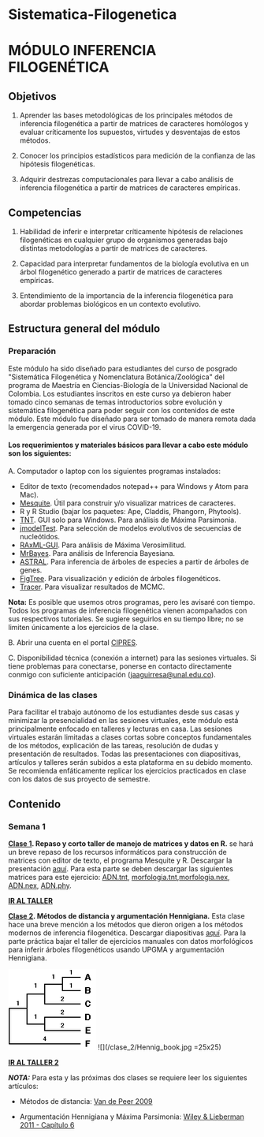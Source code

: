 # Sistematica-Filogenetica

# MÓDULO INFERENCIA FILOGENÉTICA


## Objetivos

1. Aprender las bases metodológicas de los principales métodos de inferencia filogenética a partir de matrices de caracteres homólogos y evaluar críticamente los supuestos, virtudes y desventajas de estos métodos.

2. Conocer los principios estadísticos para medición de la confianza de las hipótesis filogenéticas.  

3. Adquirir destrezas computacionales para llevar a cabo análisis de inferencia filogenética a partir de matrices de caracteres empíricas.

## Competencias

1. Habilidad de inferir e interpretar críticamente hipótesis de relaciones filogenéticas en cualquier grupo de organismos generadas bajo distintas metodologías a partir de matrices de caracteres.

2. Capacidad para interpretar fundamentos de la biología evolutiva en un árbol filogenético generado a partir de matrices de caracteres empíricas.

3. Entendimiento de la importancia de la inferencia filogenética para abordar problemas biológicos en un contexto evolutivo.

## Estructura general del módulo

### Preparación

Este módulo ha sido diseñado para estudiantes del curso de posgrado "Sistemática Filogenética y Nomenclatura Botánica/Zoológica" del programa de Maestría en Ciencias-Biología de la Universidad Nacional de Colombia. Los estudiantes inscritos en este curso ya debieron haber tomado cinco semanas de temas introductorios sobre evolución y sistemática filogenética para poder seguir con los contenidos de este módulo. Este módulo fue diseñado para ser tomado de manera remota dada la emergencia generada por el virus COVID-19. 

#### Los requerimientos y materiales básicos para llevar a cabo este módulo son los siguientes:

A. Computador o laptop con los siguientes programas instalados: 
- Editor de texto (recomendados notepad++ para Windows y Atom para Mac).
- [Mesquite](https://www.mesquiteproject.org/). Útil para construir y/o visualizar matrices de caracteres.
- R y R Studio (bajar los paquetes: Ape, Claddis, Phangorn, Phytools).
- [TNT](http://www.lillo.org.ar/phylogeny/tnt/). GUI solo para Windows. Para análisis de Máxima Parsimonia.
- [jmodelTest](https://github.com/ddarriba/jmodeltest2). Para selección de modelos evolutivos de secuencias de nucleótidos.
- [RAxML-GUI](https://antonellilab.github.io/raxmlGUI/). Para análisis de Máxima Verosimilitud.
- [MrBayes](http://nbisweden.github.io/MrBayes/download.html). Para análisis de Inferencia Bayesiana.
- [ASTRAL](https://github.com/smirarab/ASTRAL/blob/master/README.md). Para inferencia de árboles de especies a partir de árboles de genes.
- [FigTree](https://github.com/rambaut/figtree/releases). Para visualización y edición de árboles filogenéticos.
- [Tracer](https://github.com/beast-dev/tracer/releases/tag/v1.7.1). Para visualizar resultados de MCMC.

**Nota:** Es posible que usemos otros programas, pero les avisaré con tiempo. Todos los programas de inferencia filogenética vienen acompañados con sus respectivos tutoriales. Se sugiere seguirlos en su tiempo libre; no se limiten únicamente a los ejercicios de la clase.  

B. Abrir una cuenta en el portal [CIPRES](http://www.phylo.org/).

C. Disponibilidad técnica (conexión a internet) para las sesiones virtuales. Si tiene problemas para conectarse, ponerse en contacto directamente conmigo con suficiente anticipación (jaaguirresa@unal.edu.co).

### Dinámica de las clases

Para facilitar el trabajo autónomo de los estudiantes desde sus casas y minimizar la presencialidad en las sesiones virtuales, este módulo está principalmente enfocado en talleres y lecturas en casa. Las sesiones virtuales estarán limitadas a clases cortas sobre conceptos fundamentales de los métodos, explicación de las tareas, resolución de dudas y presentación de resultados. Todas las presentaciones con diapositivas, artículos y talleres serán subidos a esta plataforma en su debido momento. Se recomienda enfáticamente replicar los ejercicios practicados en clase con los datos de sus proyecto de semestre.

## Contenido

### Semana 1

**[Clase 1](/clase_1/Taller_matrices.md). Repaso y corto taller de manejo de matrices y datos en R.** se hará un breve repaso de los recursos informáticos para construcción de matrices con editor de texto, el programa Mesquite y R. Descargar la presentación [aquí](/clase_1/Clase_1.pdf). Para esta parte se deben descargar las siguientes matrices para este ejercicio: [ADN.tnt](/clase_1/ADN.tnt), [morfologia.tnt](/clase_1/morfologia.tnt),[morfologia.nex](/clase_1/morfologia.nex), [ADN.nex](/clase_1/ADN.nex), [ADN.phy](/clase_1/ADN.phy). 

**[IR AL TALLER](/clase_1/Taller_matrices.md)**

**[Clase 2](/clase_2/Taller_2.md). Métodos de distancia y argumentación Hennigiana.** Esta clase hace una breve mención a los métodos que dieron origen a los métodos modernos de inferencia filogenética. Descargar diapositivas [aquí](/clase_2/Clase_2.pdf). Para la parte práctica bajar el taller de ejercicios manuales con datos morfológicos para inferir árboles filogenéticos usando UPGMA y argumentación Hennigiana. 

![](/clase_2/distance.gif) ![](/clase_2/Hennig_book.jpg =25x25)

**[IR AL TALLER 2](/clase_2/Taller_2.md)**

**_NOTA:_** Para esta y las próximas dos clases se requiere leer los siguientes artículos:

- Métodos de distancia: [Van de Peer 2009](/clase_2/distancia.pdf)

- Argumentación Hennigiana y Máxima Parsimonia: [Wiley & Lieberman 2011 - Capítulo 6](/clase_2/MP_Wiley_Lieberman.pdf)
